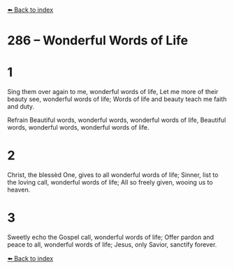 [⬅️ Back to index](../README.md)

# 286 – Wonderful Words of Life


# 1
Sing them over again to me,
wonderful words of life,
Let me more of their beauty see,
wonderful words of life;
Words of life and beauty
teach me faith and duty.

Refrain
Beautiful words, wonderful words,
wonderful words of life,
Beautiful words, wonderful words,
wonderful words of life.

# 2
Christ, the blessèd One, gives to all
wonderful words of life;
Sinner, list to the loving call,
wonderful words of life;
All so freely given,
wooing us to heaven.

# 3
Sweetly echo the Gospel call,
wonderful words of life;
Offer pardon and peace to all,
wonderful words of life;
Jesus, only Savior,
sanctify forever.

[⬅️ Back to index](../README.md)
